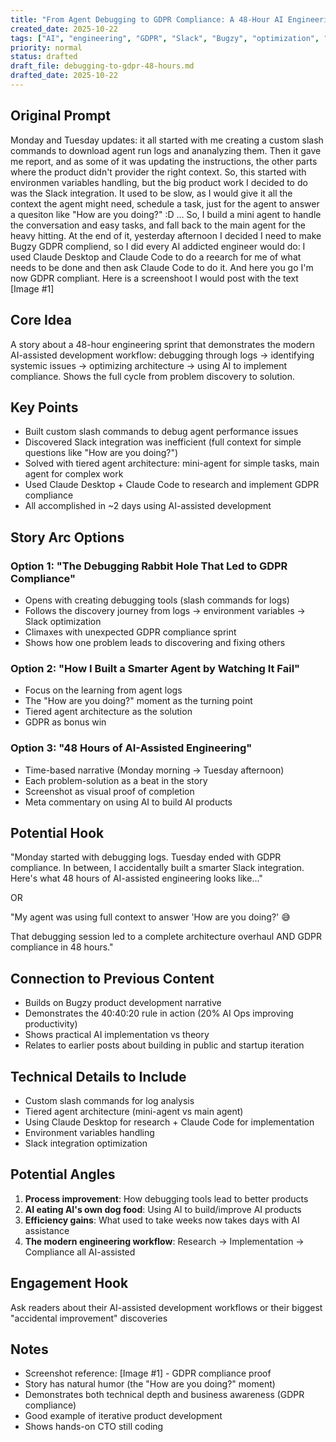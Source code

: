 ```yaml
---
title: "From Agent Debugging to GDPR Compliance: A 48-Hour AI Engineering Sprint"
created_date: 2025-10-22
tags: ["AI", "engineering", "GDPR", "Slack", "Bugzy", "optimization", "agent-development"]
priority: normal
status: drafted
draft_file: debugging-to-gdpr-48-hours.md
drafted_date: 2025-10-22
---
```


## Original Prompt
Monday and Tuesday updates: it all started with me creating a custom slash commands to download agent run logs and ananalyzing them. Then it gave me report, and as some of it was updating the instructions, the other parts where the product didn't provider the right context. So, this started with environmen variables handling, but the big product work I decided to do was the Slack integration. It used to be slow, as I would give it all the context the agent might need, schedule a task, just for the agent to answer a quesiton like "How are you doing?" :D ... So, I build a mini agent to handle the conversation and easy tasks, and fall back to the main agent for the heavy hitting. At the end of it, yesterday afternoon I decided I need to make Bugzy GDPR compliend, so I did every AI addicted engineer would do: I used Claude Desktop and Claude Code to do a reearch for me of what needs to be done and then ask Claude Code to do it. And here you go I'm now GDPR compliant. Here is a screenshoot I would post with the text [Image #1]

## Core Idea
A story about a 48-hour engineering sprint that demonstrates the modern AI-assisted development workflow: debugging through logs → identifying systemic issues → optimizing architecture → using AI to implement compliance. Shows the full cycle from problem discovery to solution.

## Key Points
- Built custom slash commands to debug agent performance issues
- Discovered Slack integration was inefficient (full context for simple questions like "How are you doing?")
- Solved with tiered agent architecture: mini-agent for simple tasks, main agent for complex work
- Used Claude Desktop + Claude Code to research and implement GDPR compliance
- All accomplished in ~2 days using AI-assisted development

## Story Arc Options

### Option 1: "The Debugging Rabbit Hole That Led to GDPR Compliance"
- Opens with creating debugging tools (slash commands for logs)
- Follows the discovery journey from logs → environment variables → Slack optimization
- Climaxes with unexpected GDPR compliance sprint
- Shows how one problem leads to discovering and fixing others

### Option 2: "How I Built a Smarter Agent by Watching It Fail"
- Focus on the learning from agent logs
- The "How are you doing?" moment as the turning point
- Tiered agent architecture as the solution
- GDPR as bonus win

### Option 3: "48 Hours of AI-Assisted Engineering"
- Time-based narrative (Monday morning → Tuesday afternoon)
- Each problem-solution as a beat in the story
- Screenshot as visual proof of completion
- Meta commentary on using AI to build AI products

## Potential Hook
"Monday started with debugging logs. Tuesday ended with GDPR compliance. In between, I accidentally built a smarter Slack integration. Here's what 48 hours of AI-assisted engineering looks like..."

OR

"My agent was using full context to answer 'How are you doing?' 😅

That debugging session led to a complete architecture overhaul AND GDPR compliance in 48 hours."

## Connection to Previous Content
- Builds on Bugzy product development narrative
- Demonstrates the 40:40:20 rule in action (20% AI Ops improving productivity)
- Shows practical AI implementation vs theory
- Relates to earlier posts about building in public and startup iteration

## Technical Details to Include
- Custom slash commands for log analysis
- Tiered agent architecture (mini-agent vs main agent)
- Using Claude Desktop for research + Claude Code for implementation
- Environment variables handling
- Slack integration optimization

## Potential Angles
1. **Process improvement**: How debugging tools lead to better products
2. **AI eating AI's own dog food**: Using AI to build/improve AI products
3. **Efficiency gains**: What used to take weeks now takes days with AI assistance
4. **The modern engineering workflow**: Research → Implementation → Compliance all AI-assisted

## Engagement Hook
Ask readers about their AI-assisted development workflows or their biggest "accidental improvement" discoveries

## Notes
- Screenshot reference: [Image #1] - GDPR compliance proof
- Story has natural humor (the "How are you doing?" moment)
- Demonstrates both technical depth and business awareness (GDPR compliance)
- Good example of iterative product development
- Shows hands-on CTO still coding
